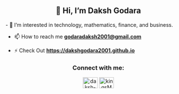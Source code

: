 <h2 align="center">👋 Hi, I’m Daksh Godara</h2>
- 👀 I’m interested in technology, mathematics, finance, and business.

- 📫 How to reach me **godaradaksh2001@gmail.com**

- ⚡ Check Out **https://dakshgodara2001.github.io**

<h3 align="center">Connect with me:</h3>
<p align="center">
<a href="https://www.linkedin.com/in/daksh-godara-2001/" target="blank"><img align="center" src="https://raw.githubusercontent.com/rahuldkjain/github-profile-readme-generator/master/src/images/icons/Social/linked-in-alt.svg" alt="daksh-godara-2001" height="30" width="40" /></a>
<a href="https://codeforces.com/profile/kingsMan" target="blank"><img align="center" src="https://raw.githubusercontent.com/rahuldkjain/github-profile-readme-generator/master/src/images/icons/Social/codeforces.svg" alt="kingsMan" height="30" width="40" /></a>
</p>


<!---
dakshgodara2001/dakshgodara2001 is a ✨ special ✨ repository because its `README.md` (this file) appears on your GitHub profile.
You can click the Preview link to take a look at your changes.
--->
